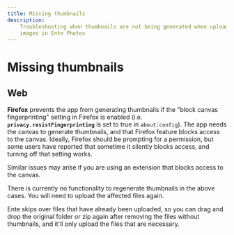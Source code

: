 ```yaml
---
title: Missing thumbnails
description:
    Troubleshooting when thumbnails are not being generated when uploading
    images in Ente Photos
---
```


# Missing thumbnails

## Web

**Firefox** prevents the app from generating thumbnails if the "block canvas
fingerprinting" setting in Firefox is enabled (i.e.
**`privacy.resistFingerprinting`** is set to true in `about:config`). The app
needs the canvas to generate thumbnails, and that Firefox feature blocks access
to the canvas. Ideally, Firefox should be prompting for a permission, but some
users have reported that sometime it silently blocks access, and turning off
that setting works.

Similar issues may arise if you are using an extension that blocks access to the
canvas.

There is currently no functionality to regenerate thumbnails in the above cases.
You will need to upload the affected files again.

Ente skips over files that have already been uploaded, so you can drag and drop
the original folder or zip again after removing the files without thumbnails,
and it'll only upload the files that are necessary.
